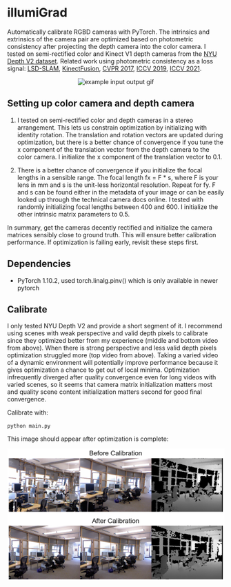 # illumiGrad

Automatically calibrate RGBD cameras with PyTorch. The intrinsics and extrinsics of the camera pair are optimized based on photometric consistency after projecting the depth camera into the color camera. I tested on semi-rectified color and Kinect V1 depth cameras from the [NYU Depth V2 dataset](https://cs.nyu.edu/~silberman/datasets/nyu_depth_v2.html). Related work using photometric consistency as a loss signal: [LSD-SLAM](https://jakobengel.github.io/pdf/engel14eccv.pdf), [KinectFusion](https://www.microsoft.com/en-us/research/wp-content/uploads/2016/02/ismar2011.pdf), [CVPR 2017](https://arxiv.org/pdf/1704.07813.pdf), [ICCV 2019](https://arxiv.org/pdf/1806.01260.pdf), [ICCV 2021](https://arxiv.org/pdf/2108.13826.pdf).

<p align="center">
  <img src="results/result.gif" alt="example input output gif" />
</p>


## Setting up color camera and depth camera

1. I tested on semi-rectified color and depth cameras in a stereo arrangement. This lets us constrain optimization by initializing with identity rotation. The translation and rotation vectors are updated during optimization, but there is a better chance of convergence if you tune the x component of the translation vector from the depth camera to the color camera. I initialize the x component of the translation vector to 0.1.

2. There is a better chance of convergence if you initialize the focal lengths in a sensible range. The focal length fx = F * s, where F is your lens in mm and s is the unit-less horizontal resolution. Repeat for fy. F and s can be found either in the metadata of your image or can be easily looked up through the technical camera docs online. I tested with randomly initializing focal lengths between 400 and 600. I initialize the other intrinsic matrix parameters to 0.5.

In summary, get the cameras decently rectified and initialize the camera matrices sensibly close to ground truth. This will ensure better calibration performance. If optimization is failing early, revisit these steps first. 

## Dependencies
- PyTorch 1.10.2, used torch.linalg.pinv() which is only available in newer pytorch

## Calibrate

I only tested NYU Depth V2 and provide a short segment of it. I recommend using scenes with weak perspective and valid depth pixels to calibrate since they optimized better from my experience (middle and bottom video from above). When there is strong perspective and less valid depth pixels optimization struggled more (top video from above). Taking a varied video of a dynamic environment will potentially improve performance because it gives optimization a chance to get out of local minima. Optimization infrequently diverged after quality convergence even for long videos with varied scenes, so it seems that camera matrix initialization matters most and quality scene content initialization matters second for good final convergence. 

Calibrate with:

```shell
python main.py 
```

This image should appear after optimization is complete:

![GitHub Logo](calibrationPic.png)






